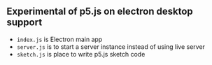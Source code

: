 ## Experimental of p5.js on electron desktop support

- `index.js` is Electron main app
- `server.js` is to start a server instance instead of using live server
- `sketch.js` is place to write p5.js sketch code